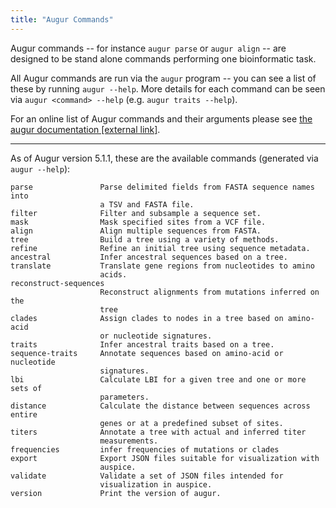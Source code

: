 ```yaml
---
title: "Augur Commands"
---
```


Augur commands -- for instance `augur parse` or `augur align` -- are designed to be stand alone commands performing one bioinformatic task.


All Augur commands are run via the `augur` program -- you can see a list of these by running `augur --help`.
More details for each command can be seen via `augur <command> --help` (e.g. `augur traits --help`).


For an online list of Augur commands and their arguments please see [the augur documentation [external link]](https://nextstrain-augur.readthedocs.io).

---
As of Augur version 5.1.1, these are the available commands (generated via `augur --help`):

    parse               Parse delimited fields from FASTA sequence names into
                        a TSV and FASTA file.
    filter              Filter and subsample a sequence set.
    mask                Mask specified sites from a VCF file.
    align               Align multiple sequences from FASTA.
    tree                Build a tree using a variety of methods.
    refine              Refine an initial tree using sequence metadata.
    ancestral           Infer ancestral sequences based on a tree.
    translate           Translate gene regions from nucleotides to amino
                        acids.
    reconstruct-sequences
                        Reconstruct alignments from mutations inferred on the
                        tree
    clades              Assign clades to nodes in a tree based on amino-acid
                        or nucleotide signatures.
    traits              Infer ancestral traits based on a tree.
    sequence-traits     Annotate sequences based on amino-acid or nucleotide
                        signatures.
    lbi                 Calculate LBI for a given tree and one or more sets of
                        parameters.
    distance            Calculate the distance between sequences across entire
                        genes or at a predefined subset of sites.
    titers              Annotate a tree with actual and inferred titer
                        measurements.
    frequencies         infer frequencies of mutations or clades
    export              Export JSON files suitable for visualization with
                        auspice.
    validate            Validate a set of JSON files intended for
                        visualization in auspice.
    version             Print the version of augur.
